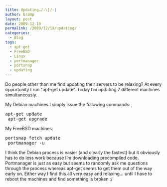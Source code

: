 ```yaml
---
title: Updating…/-\|/-|
author: bramp
layout: post
date: 2009-12-19
permalink: /2009/12/19/updating/
categories:
  - Blog
tags:
  - apt-get
  - FreeBSD
  - Linux
  - portmanager
  - portsnap
  - updating
---
```

Do people other than me find updating their servers to be relaxing? At every opportunity I run &#8220;apt-get update&#8221;. Today I&#8217;m updating 7 different machines simultaneously.

My Debian machines I simply issue the following commands:

<pre>apt-get update
 apt-get upgrade
</pre>

My FreeBSD machines:

<pre>portsnap fetch update
 portmanager -u
</pre>

I think the Debian process is easier (and clearly the fastest) but it obviously has to do less work because I&#8217;m downloading precompiled code. Portmanager is just as easy but seems to randomly ask me questions through the process whereas apt-get seems to get them out of the way early on. Either way I find this all very easy and relaxing&#8230; until I have to reboot the machines and find something is broken :/